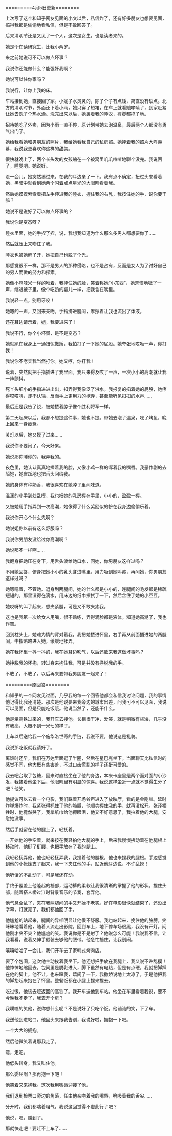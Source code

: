 =========4月5日更新========

上次写了这个和知乎网友见面的小文以后，私信炸了，还有好多朋友也想要见面，搞得我都是偷偷地看私信，但是不敢回答了。

后来清明节还是又见了一个人，这次是女生，也是读者来的。

她是个在读研究生，比我小两岁。

来之前她说可不可以做点坏事？

我说你还能做什么？能强奸我啊？

她说可以住你家吗？

我说行，让你上我的床。



车站接到她，直接回了家。小妮子水灵灵的，除了个子有点矮，简直没有缺点。北方的清明时节，外面还下着小雨，她只穿了短裙，在车上就看她哆嗦了，到家赶紧让她去洗了个热水澡。洗完出来以后，她裹着我的睡衣，裤脚都拖了地。

招待她吃了外卖，因为小雨一直不停，原计划带她去泡温泉，最后两个人都没有勇气出门了。

她给我看她和男朋友的照片，我给她看我自己的私房照。她捧着我的照片大呼羡慕，我说我更喜欢你这样的甜美。

很快就晚上了，两个长头发的女孩缩在一个被窝里叽叽喳喳地聊个没完。我说困了，睡觉吧。她说好。

没一会儿，她突然凑过来，在我的耳边亲了一下。我有点不确定，扭过头来看着她，黑暗中就看到她两个闪着点点星光的大眼睛看着我。

然后她摸摸索索着把左手伸进我的睡衣，握住我的右乳，我按住她的手，说你要干嘛？

她说不是说好了可以做点坏事的？

我说你是变态呀？

睡衣里面，她的手捏了捏，说，我想我知道为什么那么多男人都想要你了……

然后就压上来吻住了我。

睡衣也被她解了开，她把自己也脱了个光。

那感觉很不一样，那不是男人的那种侵略，也不是占有，反而是女人为了讨好自己的男人而做的努力和探索。

她像小鸡啄米一样的吻着，我捧住她的脸，笑着称她“小东西”，她羞恼地嗷了一声，缩进被子里，像个吃奶的婴儿一样，把我含在嘴里。

我说轻一点，别用牙咬！

她嗯的一声，又回来亲吻。手指挤进腿间，摩擦着让我也流出了体液。

还在耳边请示着，姐，我要进来了！

我说不行，你个小坏蛋，是不是变态？

她就趴在我身上一通扭怩撒娇，我拍打了一下她的屁股。她夸张地哎呦一声，你打我！

我说你不老实我当然打你。她又哼，你打我！

说着，突然就把手指插进了我里面。我只来得及哎了一声，一次小小的高潮就让我一阵颤抖。

死丫头细小的手指进进出出，扣弄得我像泛了洪水。我报复的掐着她的屁股，她疼得哎哎叫，却不认输，反而手上更用力的挖弄，甚至能听见扣扣的水声……

最后还是我告了饶，被她搂着脖子像个胜利将军一样。

第二天起床以后，我都不想提这件事，她也不提。带她去泡了温泉，吃了烤鱼，晚上回来一身疲惫。

关灯以后，她又摸了过来……

我说你不要闹了，今天好累。

她说那你睡你的，我弄我的。

夜色里，她认认真真地捧着我的脸，又像小鸡一样的啄着我的嘴唇。我恶作剧的去舔她，她雀跃地也把舌头回给我。

她的身体有种奶香，我很喜欢在她脖子里闻味道。

温润的小手到处乱摸，我也把她的乳房握在手里，小小的，盈盈一握。

又被她用手指弄到一次高潮，她像得了什么奖励似的挤在我身边偷偷乐着。

我说你开心个什么鬼啊？

她说姐你以前有这么舒服吗？

我说你男朋友没给过你高潮啊？

她说那不一样啊……

我翻身把她压在身下，用舌头渡给她口水，问她，你男朋友这样过吗？

不用她回答，俯身把她小小的乳头含进嘴里，用力吸到她叫疼，再问她，你男朋友这样过吗？

她嗯嗯着，不管她。退身到两腿间，她的什么都是小小的，连腿间的毛发都是稀疏短短的。那里湿得在滴水，用床边的纸巾擦拭了一下，然后含住了她的小豆豆。

她哎呀的叫了起来，想夹紧腿，可是又不敢夹疼我。

这也是我第一次给女人用嘴，很不熟练，弄得满脸都是液体。知道她高潮了，我也作罢。

回到枕头上，她难为情的背对着我，我把她搂进怀里，右手再从前面插进她的两腿间，中指略略进入她，缓缓地揉弄。

她在我怀里一抖一抖的，我在她耳边吹气，以后还敢来我这做坏事吗？

她挣脱我的怀抱，转过身来抱住我，可是并没有挣脱我的手。

不敢了，不敢了。以后再来要带我男朋友一起来了！

=========原回答========

和知乎的一个网友见过面，几乎我的每一个回答他都会私信我讨论问题，我的事情他记得比我还清楚。那次是他说要来我旁边的城市出差，问我可不可以见面，我说可以见面，但是只能吃饭哦。他说当然了，还能干什么。

他是坐高铁过来的，我开车去接他。长相很干净，爱笑，就是稍微有些矮，几乎没有我高，大概不到一米七的样子。

上车以后送给我一个施华洛世奇的手链，我说不要，他说这是礼貌。

我说那吃饭就我请好了。

离饭时还早，我们在万达里面逛了半圈，然后在星巴克坐下。当面聊天比私信时的感觉不同，他大概有些害羞，不过口齿慌乱的样子还挺可爱的。

我去吧台取了包糖，回来时直接坐在了他的身边，本来卡座里是两个面对面的小沙发，我挨着他坐下后，他眼睛里有明显的惊喜。我说这样坐近一点就不觉得生分了吧？他笑。

他提议可以去看一个电影，我们踩着开场铃声进入了放映厅，看的是金刚川。延时炸弹爆炸时，我紧张得抓住了他的胳膊，他顺势握住我的手，就再没松开。张译牺牲时，他竟然哭了，我拿纸巾给他擦眼泪，他又不好意思了，我拍着他的大腿，安慰她没事。

然后手就留在他的腿上了，轻抚着。

一开始他的手空着，就来按在我轻拍他大腿的手上，后来我慢慢拂动着在他腿根上移动时，他挺了挺腰，也把手放在了我的腿上。

我轻轻抚弄他，他也轻轻抚弄我，我捏着他的腿根，他也来捏我的腿根。手边感觉到他的小帐篷支了起来，我一下夹住他的手，贴近他耳边说，不许乱摸！

他听话的不乱动了，可是我还在动。

手终于覆盖上他隆起的裆部，运动裤的柔软让我很清晰的掌握了他的形状。捏住头部，随着搭人桥过江时背景音乐的节奏，套弄他。

他气息全乱了，夹在我两腿间的手又开始不老实。好在电影很快就结束了，还没出字幕，灯就亮了，我们都抽回了手。

他尴尬的站起来，腿间的异样明显让他很不舒服。我也站起来，挽住他的胳膊，笑眯眯地看着他，随着人流走出影院。回到车上，地下停车场很黑，我没有开灯。问他刚才爽不爽？他尴尬的笑。我说你是不是射了？他说怎么可能！我说我不信，让我看看，说着又伸手假装去够他的腰带。他急忙挡住，让我别闹。

嘻嘻哈哈了一会儿，我们开车去了家韩式烤肉店。

要了个包间，这次他主动挨着我坐下。他还想把手放在我腿上，我又说不许乱摸！他悻悻地缩回去。包间里是脱鞋进入，脚下虽然有电热，但是有点硬，我就把脚踩在他的脚上，他不让，也来踩我，嬉闹了一下，我撒娇说地上太凉了，于是他把我的脚抬起来抱在了怀里。整餐饭都在小腿上捏来捏去。

吃过饭，他该去赶返回的高铁了。我开车送他到车站，他坐在车里看着我说，要不今晚我不走了，我去开个房？

我噗嗤的笑他，说你想什么呢？不是说好了只吃个饭。他讪讪的笑，下了车。

我送他到进站口，他回头来跟我告别，我说好啦，拥抱一下吧。

一个大大的拥抱。

然后他微笑着说那我走了。

嗯，走吧。

他低头转身，我又叫住他。

那么委屈啊？那再抱一下吧！

他笑着又来抱我。这次我用嘴唇迎接了他。

我们退到检票口旁边的角落，任由他亲吻着我的嘴唇，吮吸着我的舌尖……

分开时，我们都喘着粗气，我说这回觉得不虚此行了吧？

他说，嗯，赚到了。

那就快走吧！要赶不上车了……